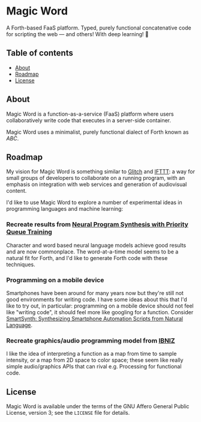# Magic Word
A Forth-based FaaS platform. Typed, purely functional concatenative
code for scripting the web — and others! With deep learning! 🚀

## Table of contents
- [About](#about)
- [Roadmap](#roadmap)
- [License](#license)

## About
Magic Word is a function-as-a-service (FaaS) platform where users
collaboratively write code that executes in a server-side container.

Magic Word uses a minimalist, purely functional dialect of Forth
known as *ABC*.

## Roadmap
My vision for Magic Word is something similar to
[Glitch](https://glitch.com/) and [IFTTT](https://ifttt.com/): a way
for small groups of developers to collaborate on a running program,
with an emphasis on integration with web services and generation of
audiovisual content.

I'd like to use Magic Word to explore a number of experimental ideas
in programming languages and machine learning:

### Recreate results from [Neural Program Synthesis with Priority Queue Training](https://arxiv.org/abs/1801.03526)

Character and word based neural language models achieve good results
and are now commonplace. The word-at-a-time model seems to be a
natural fit for Forth, and I'd like to generate Forth code with these
techniques.

### Programming on a mobile device

Smartphones have been around for many years now but they're still not
good environments for writing code. I have some ideas about this that
I'd like to try out, in particular: programming on a mobile device
should not feel like "writing code", it should feel more like googling
for a function. Consider [SmartSynth: Synthesizing Smartphone
Automation Scripts from Natural
Language](https://www.microsoft.com/en-us/research/publication/smartsynth-synthesizing-smartphone-automation-scripts-natural-language/).

### Recreate graphics/audio programming model from [IBNIZ](http://pelulamu.net/ibniz/)

I like the idea of interpreting a function as a map from time to
sample intensity, or a map from 2D space to color space; these seem
like really simple audio/graphics APIs that can rival e.g. Processing
for functional code.

## License
Magic Word is available under the terms of the GNU Affero General
Public License, version 3; see the `LICENSE` file for details.
